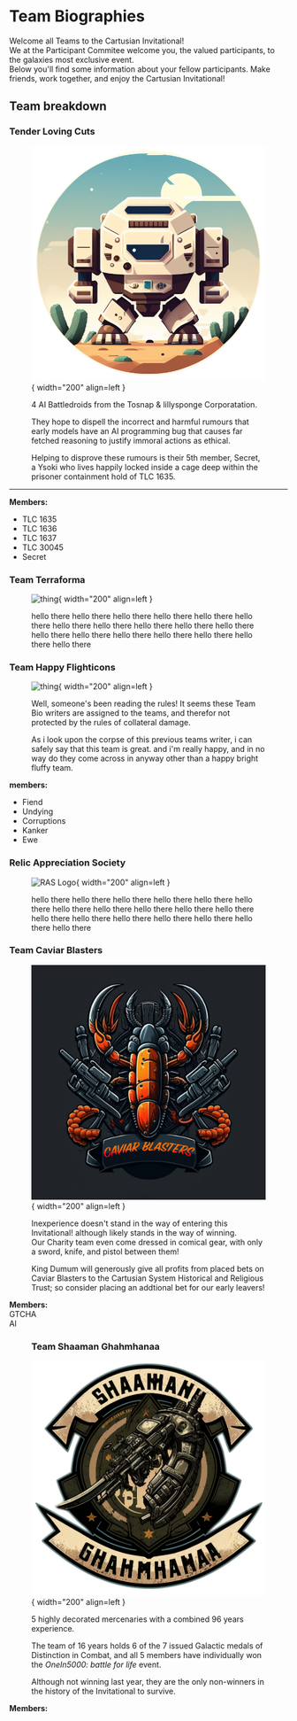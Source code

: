 # Team Biographies

Welcome all Teams to the Cartusian Invitational!  
We at the Participant Commitee welcome you, the valued participants, to the galaxies most exclusive event.  
Below you'll find some information about your fellow participants. Make friends, work together, and enjoy the Cartusian Invitational!

## Team breakdown

### Tender Loving Cuts

<figure markdown class="handout">

![thing](../resources/images/teams/battledroids/icon_battledroids.png){ width="200" align=left }

4 AI Battledroids from the Tosnap & lillysponge Corporatation.  

They hope to dispell the incorrect and harmful rumours that early models have an AI programming bug that causes far fetched reasoning to justify immoral actions as ethical.  

Helping to disprove these rumours is their 5th member, Secret, a Ysoki who lives happily locked inside a cage deep within the prisoner containment hold of TLC 1635.
</figure>

---

**Members:**  

- TLC 1635  
- TLC 1636  
- TLC 1637  
- TLC 30045  
- Secret  

### Team Terraforma

<figure markdown class="handout">

![thing](../../resources/images/teams/terraforma/icon_terraforma.png){ width="200" align=left }

hello there hello there hello there hello there hello there hello there  hello there hello there hello there hello there hello there hello there hello there hello there hello there hello there hello there hello there

</figure>

### Team Happy Flighticons

<figure markdown class="handout">

![thing](../../resources/images/teams/flighticorns/icon_flighticorns.png){ width="200" align=left }

Well, someone's been reading the rules! It seems these Team Bio writers are assigned to the teams, and therefor not protected by the rules of collateral damage.  

As i look upon the corpse of this previous teams writer, i can safely say that this team is great. and i'm really happy, and in no way do they come across in anyway other than a happy bright fluffy team.

</figure>

**members:**  

- Fiend  
- Undying  
- Corruptions  
- Kanker  
- Ewe  

### Relic Appreciation Society

<figure markdown class="handout">

![RAS Logo](../../resources/images/teams/){ width="200" align=left }

hello there hello there hello there hello there hello there hello there  hello there hello there hello there hello there hello there hello there hello there hello there hello there hello there hello there hello there

</figure>

### Team Caviar Blasters

<figure markdown class="handout">

![RAS Logo](../resources/images/teams/caviar_blasters/icon_caviar_blasters.png){ width="200" align=left }

Inexperience doesn't stand in the way of entering this Invitational! although likely stands in the way of winning.  
Our Charity team even come dressed in comical gear, with only a sword, knife, and pistol between them!

King Dumum will generously give all profits from placed bets on Caviar Blasters to the Cartusian System Historical and Religious Trust; so consider placing an addtional bet for our early leavers!

</figure>

**Members:**  
GTCHA  
Al  


<figure markdown class="handout">

### Team Shaaman Ghahmhanaa

![RAS Logo](../resources/images/teams/Mercs/icon_mercs.png){ width="200" align=left }

5 highly decorated mercenaries with a combined 96 years experience.  

The team of 16 years holds 6 of the 7 issued Galactic medals of Distinction in Combat, and all 5 members have individually won the *OneIn5000: battle for life* event.  

Although not winning last year, they are the only non-winners in the history of the Invitational to survive.

</figure>

**Members:**
